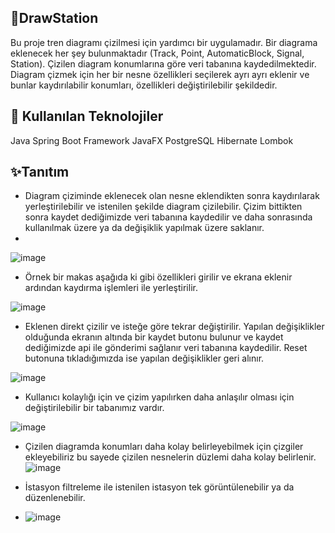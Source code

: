 ## 🎨DrawStation

Bu proje tren diagramı çizilmesi için yardımcı bir uygulamadır. Bir diagrama eklenecek her şey bulunmaktadır (Track, Point, AutomaticBlock, Signal, Station). Çizilen diagram konumlarına göre veri tabanına kaydedilmektedir. Diagram çizmek için her bir nesne özellikleri seçilerek ayrı ayrı eklenir ve bunlar kaydırılabilir konumları, özellikleri değiştirilebilir şekildedir.

## 🧰 Kullanılan Teknolojiler

Java
Spring Boot Framework
JavaFX
PostgreSQL
Hibernate
Lombok

## ✨Tanıtım

- Diagram çiziminde eklenecek olan nesne eklendikten sonra kaydırılarak yerleştirilebilir ve istenilen şekilde diagram çizilebilir. Çizim bittikten sonra kaydet dediğimizde veri tabanına kaydedilir ve daha sonrasında kullanılmak üzere ya da değişiklik yapılmak üzere saklanır.
- 
![image](https://github.com/user-attachments/assets/07876ce1-1f3d-4d4b-a323-d2ec06e9e31a)

- Örnek bir makas aşağıda ki gibi özellikleri girilir ve ekrana eklenir ardından kaydırma işlemleri ile yerleştirilir.

![image](https://github.com/user-attachments/assets/3de219ad-fd81-44d3-a920-3abd952f4d9e)

- Eklenen direkt çizilir ve isteğe göre tekrar değiştirilir. Yapılan değişiklikler olduğunda ekranın altında bir kaydet butonu bulunur ve kaydet dediğimizde api ile gönderimi sağlanır veri tabanına kaydedilir. Reset butonuna tıkladığımızda ise yapılan değişiklikler geri alınır.

![image](https://github.com/user-attachments/assets/e3b62782-854e-4ff7-b99b-fec66bf6460a)

- Kullanıcı kolaylığı için ve çizim yapılırken daha anlaşılır olması için değiştirilebilir bir tabanımız vardır.

 ![image](https://github.com/user-attachments/assets/ad9eb9cc-bbe2-4d61-89d6-6337cd788fbb)

- Çizilen diagramda konumları daha kolay belirleyebilmek için çizgiler ekleyebiliriz bu sayede çizilen nesnelerin düzlemi daha kolay belirlenir.
![image](https://github.com/user-attachments/assets/023072f3-fa63-44d3-b188-73166fc55108)

- İstasyon filtreleme ile istenilen istasyon tek görüntülenebilir ya da düzenlenebilir.
- ![image](https://github.com/user-attachments/assets/a0708fce-b9ce-412f-b878-7cb61e2d61e9)






 





